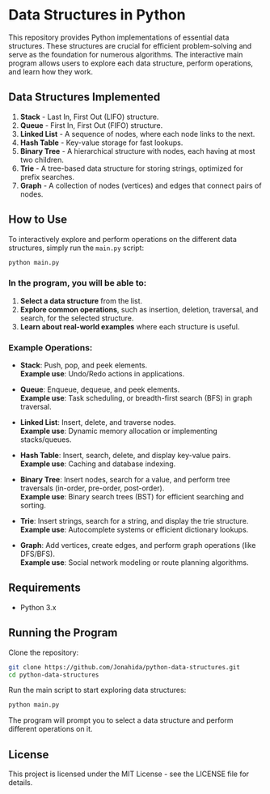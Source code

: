 # Data Structures in Python

This repository provides Python implementations of essential data structures. These structures are crucial for efficient problem-solving and serve as the foundation for numerous algorithms. The interactive main program allows users to explore each data structure, perform operations, and learn how they work.

## Data Structures Implemented
1. **Stack** - Last In, First Out (LIFO) structure.
2. **Queue** - First In, First Out (FIFO) structure.
3. **Linked List** - A sequence of nodes, where each node links to the next.
4. **Hash Table** - Key-value storage for fast lookups.
5. **Binary Tree** - A hierarchical structure with nodes, each having at most two children.
6. **Trie** - A tree-based data structure for storing strings, optimized for prefix searches.
7. **Graph** - A collection of nodes (vertices) and edges that connect pairs of nodes.

## How to Use

To interactively explore and perform operations on the different data structures, simply run the `main.py` script:

```bash
python main.py
```

### In the program, you will be able to:
1. **Select a data structure** from the list.
2. **Explore common operations**, such as insertion, deletion, traversal, and search, for the selected structure.
3. **Learn about real-world examples** where each structure is useful.

### Example Operations:

- **Stack**: Push, pop, and peek elements.  
  **Example use**: Undo/Redo actions in applications.

- **Queue**: Enqueue, dequeue, and peek elements.  
  **Example use**: Task scheduling, or breadth-first search (BFS) in graph traversal.

- **Linked List**: Insert, delete, and traverse nodes.  
  **Example use**: Dynamic memory allocation or implementing stacks/queues.

- **Hash Table**: Insert, search, delete, and display key-value pairs.  
  **Example use**: Caching and database indexing.

- **Binary Tree**: Insert nodes, search for a value, and perform tree traversals (in-order, pre-order, post-order).  
  **Example use**: Binary search trees (BST) for efficient searching and sorting.

- **Trie**: Insert strings, search for a string, and display the trie structure.  
  **Example use**: Autocomplete systems or efficient dictionary lookups.

- **Graph**: Add vertices, create edges, and perform graph operations (like DFS/BFS).  
  **Example use**: Social network modeling or route planning algorithms.

## Requirements
- Python 3.x

## Running the Program
Clone the repository:

```bash
git clone https://github.com/Jonahida/python-data-structures.git
cd python-data-structures
```

Run the main script to start exploring data structures:
```bash
python main.py
```
The program will prompt you to select a data structure and perform different operations on it.

## License
This project is licensed under the MIT License - see the LICENSE file for details.
